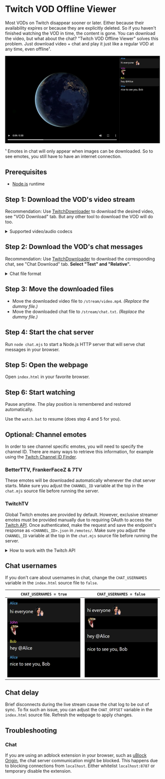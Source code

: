 # Twitch VOD Offline Viewer

Most VODs on Twitch disappear sooner or later. Either because their availability expires or because they are explicitly deleted. So if you haven't finished watching the VOD in time, the content is gone. You can download the video, but what about the chat? "Twitch VOD Offline Viewer" solves this problem. Just download video + chat and play it just like a regular VOD at any time, even offline¹.

![](./_screenshots/preview.png)

¹ Emotes in chat will only appear when images can be downloaded. So to see emotes, you still have to have an internet connection.

## Prerequisites

- [Node.js](https://nodejs.org/) runtime

## Step 1: Download the VOD's video stream

Recommendation: Use [TwitchDownloader](https://github.com/lay295/TwitchDownloader) to download the desired video, see "VOD Download" tab. But any other tool to download the VOD will do too.

<details>
	<summary>Supported video/audio codecs</summary>

Any codec that is supported by [your browser's `<video>` tag](https://developer.mozilla.org/en-US/docs/Web/HTML/Element/video).

</details>

## Step 2: Download the VOD's chat messages

Recommendation: Use [TwitchDownloader](https://github.com/lay295/TwitchDownloader) to download the corresponding chat, see "Chat Download" tab. **Select "Text" and "Relative".**

<details>
  <summary>Chat file format</summary>

If you generate the chat file by other means, the expected format is:

```
[0:00:01] Alice: hi everyone HeyGuys
[0:00:01] John: PogChamp
[0:00:03] Bob: hey @Alice
[0:00:07] Alice: nice to see you, Bob
```

- Timestamp in square brackets (hour can be one or two digits)
- Space
- Username, followed by a colon
- Space
- Message
- Newline

</details>

## Step 3: Move the downloaded files

- Move the downloaded video file to `/stream/video.mp4`. *(Replace the dummy file.)*
- Move the downloaded chat file to `/stream/chat.txt`. *(Replace the dummy file.)*

## Step 4: Start the chat server

Run `node chat.mjs` to start a Node.js HTTP server that will serve chat messages in your browser.

## Step 5: Open the webpage

Open `index.html` in your favorite browser.

## Step 6: Start watching

Pause anytime. The play position is remembered and restored automatically.

Use the `watch.bat` to resume (does step 4 and 5 for you).

## Optional: Channel emotes

In order to see channel specific emotes, you will need to specify the channel ID. There are many ways to retrieve this information, for example using the [Twitch Channel ID Finder](https://streamscharts.com/tools/convert-username).

### BetterTTV, FrankerFaceZ & 7TV

These emotes will be downloaded automatically whenever the chat server starts. Make sure you adjust the `CHANNEL_ID` variable at the top in the `chat.mjs` source file before running the server.

### TwitchTV

Global Twitch emotes are provided by default. However, exclusive streamer emotes must be provided manually due to requiring OAuth to access the [Twitch API](https://dev.twitch.tv/docs/irc/emotes/#getting-channel-emotes). Once authenticated, make the request and save the endpoint's response as `<CHANNEL_ID>.json` in `/emotes/`. Make sure you adjust the `CHANNEL_ID` variable at the top in the `chat.mjs` source file before running the server.

<details>
  <summary>How to work with the Twitch API</summary>

1. Create an app [via Twitch developer console](https://dev.twitch.tv/console/apps). This will yield a "Client-ID" and a "Client-Secret".

2. Request an access token using your `client_id` and `client_secret`:
```
curl -L 'https://id.twitch.tv/oauth2/token' \
     -H 'Content-Type: application/x-www-form-urlencoded' \
     -d 'grant_type=client_credentials' \
     -d 'client_id={{client_id}}' \
     -d 'client_secret={{client_secret}}'
```
3. Store the value of `access_token` from the response.

4. Fetch the channel's ID:
```
curl -L 'https://api.twitch.tv/helix/users?login={{channel_name}}' \
     -H 'Authorization: Bearer {{access_token}}' \
     -H 'Client-Id: {{client_id}}'
```
5. Store the value of `data[0].id` (`channel_id`) from the response.

6. Fetch the channel's emotes:
```
curl -L 'https://api.twitch.tv/helix/chat/emotes?broadcaster_id={{channel_id}}' \
     -H 'Authorization: Bearer {{access_token}}' \
     -H 'Client-Id: {{client_id}}'
```
7. Save the response to the file.

</details>

## Chat usernames

If you don't care about usernames in chat, change the `CHAT_USERNAMES` variable in the `index.html` source file to `false`.

| `CHAT_USERNAMES = true`  | `CHAT_USERNAMES = false` |
| ------------------------ | ------------------------ |
| <img src="_screenshots/usernames_true.png" width="256" height="256"> | <img src="_screenshots/usernames_false.png" width="256" height="256"> |

## Chat delay

Brief disconnects during the live stream cause the chat log to be out of sync. To fix such an issue, you can adjust the `CHAT_OFFSET` variable in the `index.html` source file. Refresh the webpage to apply changes.

## Troubleshooting

### Chat

If you are using an adblock extension in your browser, such as [uBlock Origin](https://github.com/gorhill/uBlock), the chat server communication might be blocked. This happens due to blocking connections from `localhost`. Either whitelist `localhost:8787` or temporary disable the extension.
